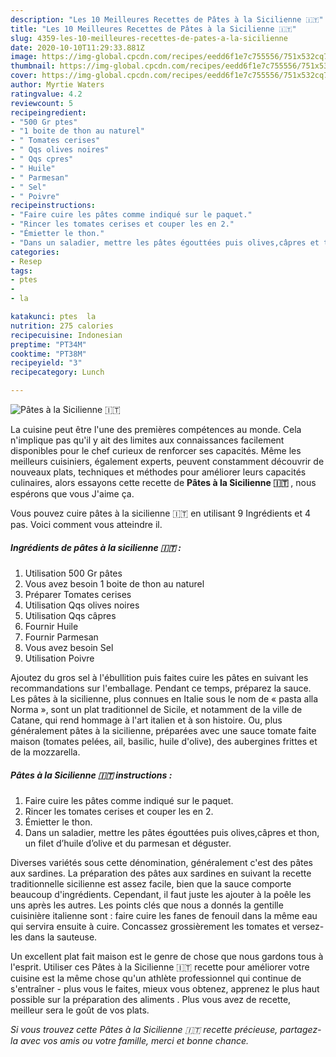 ```yaml
---
description: "Les 10 Meilleures Recettes de Pâtes à la Sicilienne 🇮🇹"
title: "Les 10 Meilleures Recettes de Pâtes à la Sicilienne 🇮🇹"
slug: 4359-les-10-meilleures-recettes-de-pates-a-la-sicilienne
date: 2020-10-10T11:29:33.881Z
image: https://img-global.cpcdn.com/recipes/eedd6f1e7c755556/751x532cq70/pates-a-la-sicilienne-🇮🇹-photo-principale-de-la-recette.jpg
thumbnail: https://img-global.cpcdn.com/recipes/eedd6f1e7c755556/751x532cq70/pates-a-la-sicilienne-🇮🇹-photo-principale-de-la-recette.jpg
cover: https://img-global.cpcdn.com/recipes/eedd6f1e7c755556/751x532cq70/pates-a-la-sicilienne-🇮🇹-photo-principale-de-la-recette.jpg
author: Myrtie Waters
ratingvalue: 4.2
reviewcount: 5
recipeingredient:
- "500 Gr ptes"
- "1 boite de thon au naturel"
- " Tomates cerises"
- " Qqs olives noires"
- " Qqs cpres"
- " Huile"
- " Parmesan"
- " Sel"
- " Poivre"
recipeinstructions:
- "Faire cuire les pâtes comme indiqué sur le paquet."
- "Rincer les tomates cerises et couper les en 2."
- "Émietter le thon."
- "Dans un saladier, mettre les pâtes égouttées puis olives,câpres et thon, un filet d’huile d’olive et du parmesan et déguster."
categories:
- Resep
tags:
- ptes
- 
- la

katakunci: ptes  la 
nutrition: 275 calories
recipecuisine: Indonesian
preptime: "PT34M"
cooktime: "PT38M"
recipeyield: "3"
recipecategory: Lunch

---
```



![Pâtes à la Sicilienne 🇮🇹](https://img-global.cpcdn.com/recipes/eedd6f1e7c755556/751x532cq70/pates-a-la-sicilienne-🇮🇹-photo-principale-de-la-recette.jpg)

La cuisine peut être l'une des premières compétences au monde. Cela n'implique pas qu'il y ait des limites aux connaissances facilement disponibles pour le chef curieux de renforcer ses capacités. Même les meilleurs cuisiniers, également experts, peuvent constamment découvrir de nouveaux plats, techniques et méthodes pour améliorer leurs capacités culinaires, alors essayons cette recette de <strong> Pâtes à la Sicilienne 🇮🇹 </strong>, nous espérons que vous J'aime ça.

<!--inarticleads1-->

Vous pouvez cuire pâtes à la sicilienne 🇮🇹 en utilisant 9 Ingrédients et 4 pas. Voici comment vous atteindre il.

##### Ingrédients de pâtes à la sicilienne 🇮🇹 :

1. Utilisation 500 Gr pâtes
1. Vous avez besoin 1 boite de thon au naturel
1. Préparer  Tomates cerises
1. Utilisation  Qqs olives noires
1. Utilisation  Qqs câpres
1. Fournir  Huile
1. Fournir  Parmesan
1. Vous avez besoin  Sel
1. Utilisation  Poivre


Ajoutez du gros sel à l&#39;ébullition puis faites cuire les pâtes en suivant les recommandations sur l&#39;emballage. Pendant ce temps, préparez la sauce. Les pâtes à la sicilienne, plus connues en Italie sous le nom de « pasta alla Norma », sont un plat traditionnel de Sicile, et notamment de la ville de Catane, qui rend hommage à l&#39;art italien et à son histoire. Ou, plus généralement pâtes à la sicilienne, préparées avec une sauce tomate faite maison (tomates pelées, ail, basilic, huile d&#39;olive), des aubergines frittes et de la mozzarella. 

<!--inarticleads2-->

##### Pâtes à la Sicilienne 🇮🇹 instructions :

1. Faire cuire les pâtes comme indiqué sur le paquet.
1. Rincer les tomates cerises et couper les en 2.
1. Émietter le thon.
1. Dans un saladier, mettre les pâtes égouttées puis olives,câpres et thon, un filet d’huile d’olive et du parmesan et déguster.


Diverses variétés sous cette dénomination, généralement c&#39;est des pâtes aux sardines. La préparation des pâtes aux sardines en suivant la recette traditionnelle sicilienne est assez facile, bien que la sauce comporte beaucoup d&#39;ingrédients. Cependant, il faut juste les ajouter à la poêle les uns après les autres. Les points clés que nous a donnés la gentille cuisinière italienne sont : faire cuire les fanes de fenouil dans la même eau qui servira ensuite à cuire. Concassez grossièrement les tomates et versez-les dans la sauteuse. 

<!--inarticleads1-->

<p>
Un excellent plat fait maison est le genre de chose que nous gardons tous à l'esprit. Utiliser ces Pâtes à la Sicilienne 🇮🇹 recette pour améliorer votre cuisine est la même chose qu'un athlète professionnel qui continue de s'entraîner - plus vous le faites, mieux vous obtenez, apprenez le plus haut possible sur la préparation des aliments . Plus vous avez de recette, meilleur sera le goût de vos plats.
</p>

<p>
<i>Si vous trouvez cette Pâtes à la Sicilienne 🇮🇹 recette précieuse, partagez-la avec vos amis ou votre famille, merci et bonne chance.</i>
</p>
